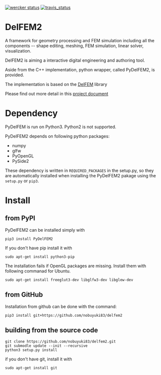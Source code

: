 [![wercker status](https://app.wercker.com/status/03b6d924ec82270e22a04c3584fbf4de/s/master "wercker status")](https://app.wercker.com/project/byKey/03b6d924ec82270e22a04c3584fbf4de)  [![travis_status](https://travis-ci.org/nobuyuki83/delfem2.svg?branch=master)](https://travis-ci.org/nobuyuki83/delfem2)


# DelFEM2

A framework for geometry processing and FEM simulation including all the components -- shape editing, meshing, FEM simulation, linear solver, visualization. 

DelFEM2 is aiming a interactive digital engineering and authoring tool. 

Aside from the C++ implementation, python wrapper, called PyDelFEM2, is provided. 

The implementation is based on the [DelFEM](https://github.com/nobuyuki83/DelFEM) library

Please find out more detail in this [project document](https://nobuyuki83.github.io/delfem2/)


# Dependency

PyDelFEM is run on Python3. Python2 is not supported.

PyDelFEM2 depends on following python packages:
- numpy
- glfw
- PyOpenGL  
- PySide2

These dependency is written in ```REQUIRED_PACKAGES``` in the setup.py, so they are automatically installed when installing the PyDelFEM2 pakage using the ```setup.py``` or ```pip3```.


# Install

## from PyPl

PyDelFEM2 can be installed simply with 

```
pip3 install PyDelFEM2
```

If you don't have pip install it with

```
sudo apt-get install python3-pip
```


The installation fails if OpenGL packages are missing. Install them with following commanad for Ubuntu.

```
sudo apt-get install freeglut3-dev libglfw3-dev libglew-dev
```



## from GitHub

Installation from github can be done with the command:
```
pip3 install git+https://github.com/nobuyuki83/delfem2
```


## building from the source code

```
git clone https://github.com/nobuyuki83/delfem2.git
git submodle update --init --recursive
python3 setup.py install
```

if you don't have git, install it with 
```
sudo apt-get install git
```



